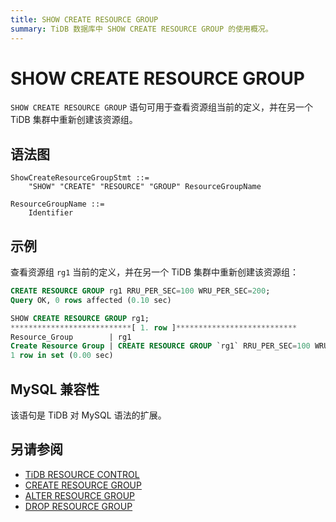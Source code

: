 ```yaml
---
title: SHOW CREATE RESOURCE GROUP
summary: TiDB 数据库中 SHOW CREATE RESOURCE GROUP 的使用概况。
---
```


# SHOW CREATE RESOURCE GROUP

`SHOW CREATE RESOURCE GROUP` 语句可用于查看资源组当前的定义，并在另一个 TiDB 集群中重新创建该资源组。

## 语法图

```ebnf+diagram
ShowCreateResourceGroupStmt ::=
    "SHOW" "CREATE" "RESOURCE" "GROUP" ResourceGroupName

ResourceGroupName ::=
    Identifier
```

## 示例

查看资源组 `rg1` 当前的定义，并在另一个 TiDB 集群中重新创建该资源组：

```sql
CREATE RESOURCE GROUP rg1 RRU_PER_SEC=100 WRU_PER_SEC=200;
Query OK, 0 rows affected (0.10 sec)
```
```sql
SHOW CREATE RESOURCE GROUP rg1;
***************************[ 1. row ]***************************
Resource_Group        | rg1
Create Resource Group | CREATE RESOURCE GROUP `rg1` RRU_PER_SEC=100 WRU_PER_SEC=200
1 row in set (0.00 sec)
```

## MySQL 兼容性

该语句是 TiDB 对 MySQL 语法的扩展。

## 另请参阅

* [TiDB RESOURCE CONTROL](/tidb-resource-control.md)
* [CREATE RESOURCE GROUP](/sql-statements/sql-statement-alter-resource-group.md)
* [ALTER RESOURCE GROUP](/sql-statements/sql-statement-alter-resource-group.md)
* [DROP RESOURCE GROUP](/sql-statements/sql-statement-drop-resource-group.md)
